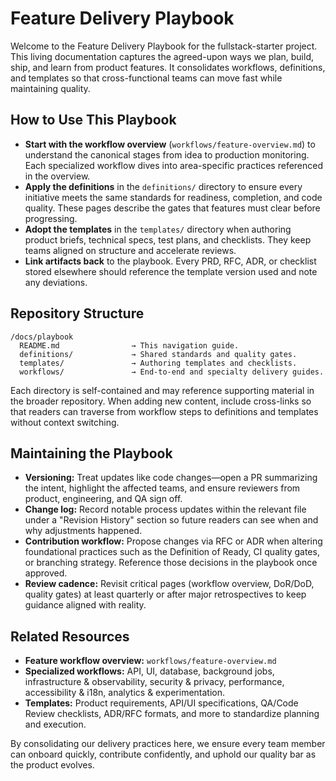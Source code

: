 # Feature Delivery Playbook

Welcome to the Feature Delivery Playbook for the fullstack-starter project. This living documentation captures the agreed-upon
ways we plan, build, ship, and learn from product features. It consolidates workflows, definitions, and templates so that
cross-functional teams can move fast while maintaining quality.

## How to Use This Playbook

- **Start with the workflow overview** (`workflows/feature-overview.md`) to understand the canonical stages from idea to production
  monitoring. Each specialized workflow dives into area-specific practices referenced in the overview.
- **Apply the definitions** in the `definitions/` directory to ensure every initiative meets the same standards for readiness,
  completion, and code quality. These pages describe the gates that features must clear before progressing.
- **Adopt the templates** in the `templates/` directory when authoring product briefs, technical specs, test plans, and checklists.
  They keep teams aligned on structure and accelerate reviews.
- **Link artifacts back** to the playbook. Every PRD, RFC, ADR, or checklist stored elsewhere should reference the template version
  used and note any deviations.

## Repository Structure

```
/docs/playbook
  README.md                → This navigation guide.
  definitions/             → Shared standards and quality gates.
  templates/               → Authoring templates and checklists.
  workflows/               → End-to-end and specialty delivery guides.
```

Each directory is self-contained and may reference supporting material in the broader repository. When adding new content,
include cross-links so that readers can traverse from workflow steps to definitions and templates without context switching.

## Maintaining the Playbook

- **Versioning:** Treat updates like code changes—open a PR summarizing the intent, highlight the affected teams, and ensure
  reviewers from product, engineering, and QA sign off.
- **Change log:** Record notable process updates within the relevant file under a "Revision History" section so future readers can
  see when and why adjustments happened.
- **Contribution workflow:** Propose changes via RFC or ADR when altering foundational practices such as the Definition of Ready,
  CI quality gates, or branching strategy. Reference those decisions in the playbook once approved.
- **Review cadence:** Revisit critical pages (workflow overview, DoR/DoD, quality gates) at least quarterly or after major
  retrospectives to keep guidance aligned with reality.

## Related Resources

- **Feature workflow overview:** `workflows/feature-overview.md`
- **Specialized workflows:** API, UI, database, background jobs, infrastructure & observability, security & privacy, performance,
  accessibility & i18n, analytics & experimentation.
- **Templates:** Product requirements, API/UI specifications, QA/Code Review checklists, ADR/RFC formats, and more to standardize
  planning and execution.

By consolidating our delivery practices here, we ensure every team member can onboard quickly, contribute confidently, and uphold
our quality bar as the product evolves.
